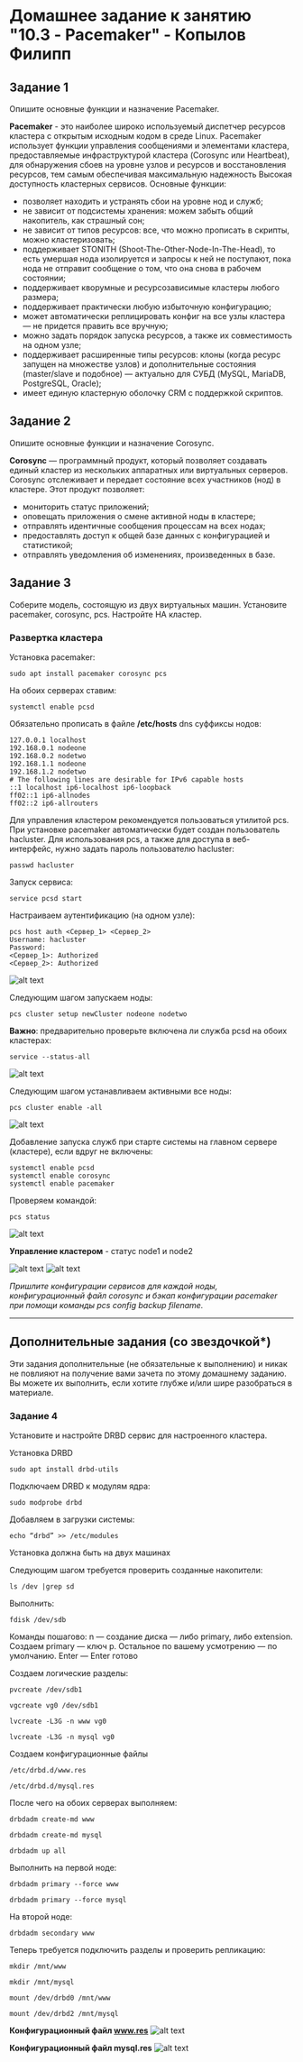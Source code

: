 # Домашнее задание к занятию "10.3 - Pacemaker" - Копылов Филипп

## Задание 1

Опишите основные функции и назначение Pacemaker.

**Pacemaker** - это наиболее широко используемый диспетчер ресурсов кластера с открытым исходным кодом в среде Linux. Pacemaker использует функции управления сообщениями и элементами кластера, предоставляемые инфраструктурой кластера (Corosync или Heartbeat), для обнаружения сбоев на уровне узлов и ресурсов и восстановления ресурсов, тем самым обеспечивая максимальную надежность Высокая доступность кластерных сервисов.
Основные функции:

* позволяет находить и устранять сбои на уровне нод и служб;
* не зависит от подсистемы хранения: можем забыть общий накопитель, как страшный сон;
* не зависит от типов ресурсов: все, что можно прописать в скрипты, можно кластеризовать;
* поддерживает STONITH (Shoot-The-Other-Node-In-The-Head), то есть умершая нода изолируется и запросы к ней не поступают, пока нода не отправит сообщение о том, что она снова в рабочем состоянии;
* поддерживает кворумные и ресурсозависимые кластеры любого размера;
* поддерживает практически любую избыточную конфигурацию;
* может автоматически реплицировать конфиг на все узлы кластера — не придется править все вручную;
* можно задать порядок запуска ресурсов, а также их совместимость на одном узле;
* поддерживает расширенные типы ресурсов: клоны (когда ресурс запущен на множестве узлов) и дополнительные состояния (master/slave и подобное) — актуально для СУБД (MySQL, MariaDB, PostgreSQL, Oracle);
* имеет единую кластерную оболочку CRM с поддержкой скриптов.

## Задание 2

Опишите основные функции и назначение Corosync.

**Corosync** — программный продукт, который позволяет создавать единый кластер из нескольких аппаратных или виртуальных серверов. Corosync отслеживает и передает состояние всех участников (нод) в кластере.
Этот продукт позволяет:

* мониторить статус приложений;
* оповещать приложения о смене активной ноды в кластере;
* отправлять идентичные сообщения процессам на всех нодах;
* предоставлять доступ к общей базе данных с конфигурацией и статистикой;
* отправлять уведомления об изменениях, произведенных в базе.

## Задание 3

Соберите модель, состоящую из двух виртуальных машин. Установите pacemaker, corosync, pcs.  Настройте HA кластер.

### Развертка кластера

Установка pacemaker:

`sudo apt install pacemaker corosync pcs`

На обоих серверах ставим:

`systemctl enable pcsd`

Обязательно прописать в файле **/etc/hosts** dns суффиксы нодов:

```
127.0.0.1 localhost
192.168.0.1 nodeone
192.168.0.2 nodetwo
192.168.1.1 nodeone
192.168.1.2 nodetwo
# The following lines are desirable for IPv6 capable hosts
::1 localhost ip6-localhost ip6-loopback
ff02::1 ip6-allnodes
ff02::2 ip6-allrouters
```

Для управления кластером рекомендуется пользоваться утилитой
pcs. При установке pacemaker автоматически будет создан
пользователь hacluster. Для использования pcs, а также для
доступа в веб-интерфейс, нужно задать пароль пользователю
hacluster:

`passwd hacluster`

Запуск сервиса:

`service pcsd start`

Настраиваем аутентификацию (на одном узле):

```
pcs host auth <Сервер_1> <Сервер_2>
Username: hacluster
Password:
<Сервер_1>: Authorized
<Сервер_2>: Authorized
```
![alt text](https://github.com/filipp761/10.3-Pacemaker/blob/main/img/auth.jpg)

Следующим шагом запускаем ноды:

`pcs cluster setup newCluster nodeone nodetwo`

**Важно**: предварительно проверьте включена ли служба pcsd на
обоих кластерах:

`service --status-all`

![alt text](https://github.com/filipp761/10.3-Pacemaker/blob/main/img/cluster%20setup.jpg)

Следующим шагом устанавливаем активными все ноды:

`pcs cluster enable -all`

![alt text](https://github.com/filipp761/10.3-Pacemaker/blob/main/img/cluster%20enable.jpg)

Добавление запуска служб при старте системы на главном
сервере (кластере), если вдруг не включены:

```
systemctl enable pcsd
systemctl enable corosync
systemctl enable pacemaker
```
Проверяем командой:

`pcs status`

![alt text](https://github.com/filipp761/10.3-Pacemaker/blob/main/img/pcs%20status.jpg)

**Управление кластером** - статус node1 и node2

![alt text](https://github.com/filipp761/10.3-Pacemaker/blob/main/img/node1.jpg)
![alt text](https://github.com/filipp761/10.3-Pacemaker/blob/main/img/node2.jpg)

*Пришлите конфигурации сервисов для каждой ноды, конфигурационный файл corosync и бэкап конфигурации pacemaker при помощи команды pcs config backup filename.*

---

## Дополнительные задания (со звездочкой*)

Эти задания дополнительные (не обязательные к выполнению) и никак не повлияют на получение вами зачета по этому домашнему заданию. Вы можете их выполнить, если хотите глубже и/или шире разобраться в материале.

### Задание 4

Установите и настройте DRBD сервис для настроенного кластера.

Установка DRBD

`sudo apt install drbd-utils`

Подключаем DRBD к модулям ядра:

`sudo modprobe drbd`

Добавляем в загрузки системы:

`echo “drbd” >> /etc/modules`

Установка должна быть на двух машинах

Следующим шагом требуется проверить созданные накопители:

`ls /dev |grep sd`

Выполнить: 

`fdisk /dev/sdb`

Команды пошагово:
n — создание диска — либо primary, либо extension.
Создаем primary — ключ p.
Остальное по вашему усмотрению — по умолчанию.
Enter — Enter готово

Создаем логические разделы:

`pvcreate /dev/sdb1`

`vgcreate vg0 /dev/sdb1`

`lvcreate -L3G -n www vg0`

`lvcreate -L3G -n mysql vg0`

Создаем конфигурационные файлы

`/etc/drbd.d/www.res`

`/etc/drbd.d/mysql.res`

После чего на обоих серверах выполняем:

`drbdadm create-md www`

`drbdadm create-md mysql`

`drbdadm up all`

Выполнить на первой ноде:

`drbdadm primary --force www`

`drbdadm primary --force mysql`

На второй ноде:

`drbdadm secondary www`

Теперь требуется подключить разделы и проверить репликацию:

`mkdir /mnt/www`

`mkdir /mnt/mysql`

`mount /dev/drbd0 /mnt/www`

`mount /dev/drbd2 /mnt/mysql`

**Конфигурационный файл www.res**
![alt text]()

**Конфигурационный файл mysql.res**
![alt text]()
